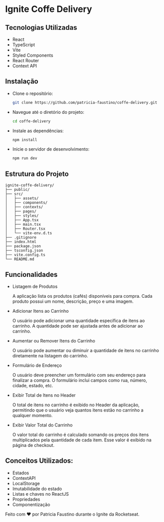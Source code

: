 # Ignite Coffe Delivery

## Tecnologias Utilizadas
- React
- TypeScript
- Vite
- Styled Components
- React Router
- Context API


## Instalação
- Clone o repositório:
  ```sh
  git clone https://github.com/patricia-faustino/coffe-delivery.git

- Navegue até o diretório do projeto:
  ```sh
  cd coffe-delivery

- Instale as dependências:
    ```sh
    npm install

- Inicie o servidor de desenvolvimento:
    ```sh
    npm run dev

## Estrutura do Projeto

    ignite-coffe-delivery/
    ├── public/
    ├── src/
    │   ├── assets/
    │   ├── components/
    │   ├── contexts/
    │   ├── pages/
    │   ├── styles/
    │   ├── App.tsx
    │   ├── main.tsx
    │   ├── Router.tsx
    │   └── vite-env.d.ts
    ├── .gitignore
    ├── index.html
    ├── package.json
    ├── tsconfig.json
    ├── vite.config.ts
    └── README.md


## Funcionalidades

- Listagem de Produtos

  A aplicação lista os produtos (cafés) disponíveis para compra. Cada produto possui um nome, descrição, preço e uma imagem.

- Adicionar Itens ao Carrinho

  O usuário pode adicionar uma quantidade específica de itens ao carrinho. A quantidade pode ser ajustada antes de adicionar ao carrinho.

- Aumentar ou Remover Itens do Carrinho

  O usuário pode aumentar ou diminuir a quantidade de itens no carrinho diretamente na listagem do carrinho.

- Formulário de Endereço

  O usuário deve preencher um formulário com seu endereço para finalizar a compra. O formulário inclui campos como rua, número, cidade, estado, etc.

- Exibir Total de Itens no Header

  O total de itens no carrinho é exibido no Header da aplicação, permitindo que o usuário veja quantos itens estão no carrinho a qualquer momento.

- Exibir Valor Total do Carrinho

  O valor total do carrinho é calculado somando os preços dos itens multiplicados pela quantidade de cada item. Esse valor é exibido na página de checkout.


## Conceitos Utilizados:

- Estados
- ContextAPI
- LocalStorage
- Imutabilidade do estado
- Listas e chaves no ReactJS
- Propriedades
- Componentização

Feito com ♥ por Patricia Faustino durante o Ignite da Rocketseat.
